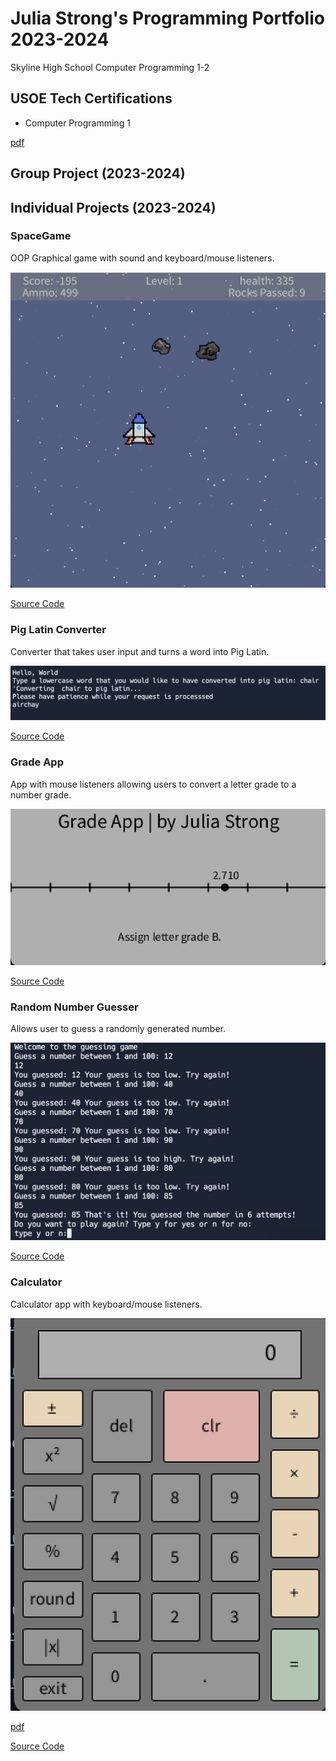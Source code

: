 # Julia Strong's Programming Portfolio 2023-2024
Skyline High School Computer Programming 1-2

## USOE Tech Certifications
* Computer Programming 1

[pdf](https://github.com/julia-strong/programmingportfolio/blob/main/pdfs/Julia%20Strong_Computer%20Programming%20I_12182023.pdf)

## Group Project (2023-2024)

## Individual Projects (2023-2024)

### SpaceGame
OOP Graphical game with sound and keyboard/mouse listeners. 

![Gameplay](https://github.com/julia-strong/programmingportfolio/raw/main/images/spacegame.png?raw=true)

[Source Code](https://github.com/julia-strong/programmingportfolio/blob/main/src/SpaceGame%2013.zip?raw=true)

### Pig Latin Converter
Converter that takes user input and turns a word into Pig Latin.

![Result](https://github.com/julia-strong/programmingportfolio/blob/main/images/piglatin.png?raw=true)

[Source Code](https://github.com/julia-strong/programmingportfolio/blob/main/src/main%20(1).py)

### Grade App
App with mouse listeners allowing users to convert a letter grade to a number grade.

![Result](https://github.com/julia-strong/programmingportfolio/blob/main/images/grades.png?raw=true)

[Source Code](https://github.com/julia-strong/programmingportfolio/blob/main/src/Grades.zip)


### Random Number Guesser
Allows user to guess a randomly generated number.

![Result](https://github.com/julia-strong/programmingportfolio/blob/main/images/randomnum.png?raw=true)

[Source Code](https://github.com/julia-strong/programmingportfolio/blob/main/src/main.py)

### Calculator
Calculator app with keyboard/mouse listeners.

![Result](https://github.com/julia-strong/programmingportfolio/blob/main/images/calculator.png?raw=true)

[pdf](https://github.com/julia-strong/programmingportfolio/blob/main/pdfs/Calculator%20Planner.pdf)

[Source Code](https://github.com/julia-strong/programmingportfolio/blob/main/src/CalculatorKeyboard%205.zip)

